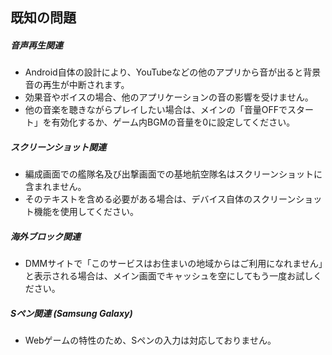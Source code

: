 ## 既知の問題

##### 音声再生関連

- Android自体の設計により、YouTubeなどの他のアプリから音が出ると背景音の再生が中断されます。
- 効果音やボイスの場合、他のアプリケーションの音の影響を受けません。
- 他の音楽を聴きながらプレイしたい場合は、メインの「音量OFFでスタート」を有効化するか、ゲーム内BGMの音量を0に設定してください。

##### スクリーンショット関連

- 編成画面での艦隊名及び出撃画面での基地航空隊名はスクリーンショットに含まれません。
- そのテキストを含める必要がある場合は、デバイス自体のスクリーンショット機能を使用してください。

##### 海外ブロック関連

- DMMサイトで「このサービスはお住まいの地域からはご利用になれません」と表示される場合は、メイン画面でキャッシュを空にしてもう一度お試しください。

##### Sペン関連 (Samsung Galaxy)

- Webゲームの特性のため、Sペンの入力は対応しておりません。